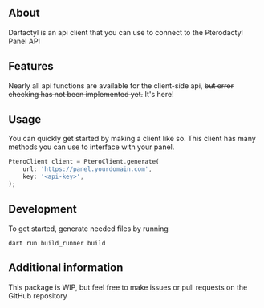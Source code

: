 ## About
Dartactyl is an api client that you can use to connect to the Pterodactyl Panel API

## Features

Nearly all api functions are available for the client-side api, ~~but error checking has not been implemented yet.~~ It's here!

## Usage

You can quickly get started by making a client like so. This client has many methods you can use to interface with your panel.
```dart
PteroClient client = PteroClient.generate(
    url: 'https://panel.yourdomain.com',
    key: '<api-key>',
);
```

## Development

To get started, generate needed files by running 
```
dart run build_runner build
```

## Additional information

This package is WIP, but feel free to make issues or pull requests on the GitHub repository
